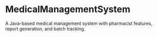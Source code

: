 # MedicalManagementSystem
A Java-based medical management system with pharmacist features, report generation, and batch tracking.
